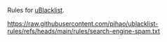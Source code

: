 Rules for [uBlacklist](https://github.com/iorate/ublacklist).


https://raw.githubusercontent.com/pihao/ublacklist-rules/refs/heads/main/rules/search-engine-spam.txt
